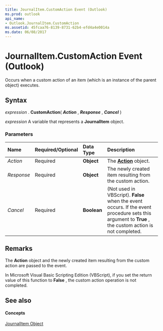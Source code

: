 ```yaml
---
title: JournalItem.CustomAction Event (Outlook)
ms.prod: outlook
api_name:
- Outlook.JournalItem.CustomAction
ms.assetid: 45fcaa76-8139-8731-62b4-efd4a4e0014a
ms.date: 06/08/2017
---
```



# JournalItem.CustomAction Event (Outlook)

Occurs when a custom action of an item (which is an instance of the parent object) executes.


## Syntax

 _expression_ . **CustomAction**( **_Action_** , **_Response_** , **_Cancel_** )

 _expression_ A variable that represents a **JournalItem** object.


### Parameters



|**Name**|**Required/Optional**|**Data Type**|**Description**|
|:-----|:-----|:-----|:-----|
| _Action_|Required| **Object**|The **[Action](action-object-outlook.md)** object.|
| _Response_|Required| **Object**|The newly created item resulting from the custom action.|
| _Cancel_|Required| **Boolean**|(Not used in VBScript). **False** when the event occurs. If the event procedure sets this argument to **True** , the custom action is not completed.|

## Remarks

The **Action** object and the newly created item resulting from the custom action are passed to the event.

In Microsoft Visual Basic Scripting Edition (VBScript), if you set the return value of this function to **False** , the custom action operation is not completed.


## See also


#### Concepts


[JournalItem Object](journalitem-object-outlook.md)

